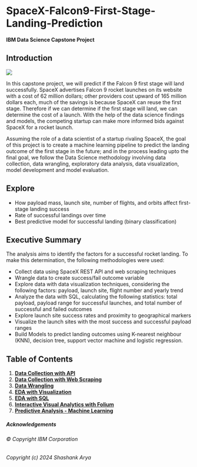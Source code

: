 # SpaceX-Falcon9-First-Stage-Landing-Prediction

**IBM Data Science Capstone Project**

## Introduction

![](https://cf-courses-data.s3.us.cloud-object-storage.appdomain.cloud/IBMDeveloperSkillsNetwork-DS0701EN-SkillsNetwork/lab_v2/images/landing_1.gif)

In this capstone project, we will predict if the Falcon 9 first stage will land successfully. SpaceX advertises Falcon 9 rocket launches on its website with a cost of 62 million dollars; other providers cost upward of 165 million dollars each, much of the savings is because SpaceX can reuse the first stage. Therefore if we can determine if the first stage will land, we can determine the cost of a launch. With the help of the data science findings and models, the competing startup can make more informed bids against SpaceX for a rocket launch.

Assuming the role of a data scientist of a startup rivaling SpaceX, the goal of this project is to create a machine learning pipeline to predict the landing outcome of the first stage in the future; and in the process leading upto the final goal, we follow the Data Science methodology involving data collection, data wrangling, exploratory data analysis, data visualization, model development and model evaluation.

## Explore
- How payload mass, launch site, number of flights, and orbits affect first-stage landing success
- Rate of successful landings over time
- Best predictive model for successful landing (binary classification)

## Executive Summary
The analysis aims to identify the factors for a successful rocket landing. To make this determination, the following methodologies were used:
- Collect data using SpaceX REST API and web scraping techniques
- Wrangle data to create success/fail outcome variable
- Explore data with data visualization techniques, considering the following factors: payload, launch site, flight number and yearly trend
- Analyze the data with SQL, calculating the following statistics: total payload, payload range for successful launches, and total number of successful and failed outcomes
- Explore launch site success rates and proximity to geographical markers
- Visualize the launch sites with the most success and successful payload ranges
- Build Models to predict landing outcomes using K-nearest neighbour (KNN), decision tree, support vector machine and logistic regression.
  
## Table of Contents

1) [**Data Collection with API**](https://github.com/shashankarya9999/SpaceX-Falcon9-First-Stage-Landing-Prediction/blob/main/DataCollection_API.ipynb)
2) [**Data Collection with Web Scraping**](https://github.com/shashankarya9999/SpaceX-Falcon9-First-Stage-Landing-Prediction/blob/main/DataCollection_WebScraping.ipynb)
3) [**Data Wrangling**](https://github.com/shashankarya9999/SpaceX-Falcon9-First-Stage-Landing-Prediction/blob/main/DataWrangling.ipynb)
4) [**EDA with Visualization**](https://github.com/shashankarya9999/SpaceX-Falcon9-First-Stage-Landing-Prediction/blob/main/EDA_DataVisualization.ipynb)
5) [**EDA with SQL**](https://github.com/shashankarya9999/SpaceX-Falcon9-First-Stage-Landing-Prediction/blob/main/EDA_SQL.ipynb)
6) [**Interactive Visual Analytics with Folium**](https://github.com/shashankarya9999/SpaceX-Falcon9-First-Stage-Landing-Prediction/blob/main/InteractiveDataAnalytics_Folium.ipynb)
7) [**Predictive Analysis - Machine Learning**](https://github.com/shashankarya9999/SpaceX-Falcon9-First-Stage-Landing-Prediction/blob/main/PredictiveAnalysis_MachineLearning.ipynb)

##### Acknowledgements
###### © Copyright IBM Corporation 
###### Copyright (c) 2024 Shashank Arya


